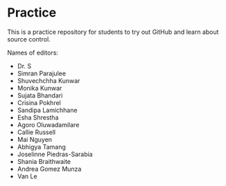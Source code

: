 # Practice

This is a practice repository for students to try out GitHub and learn about source control.

Names of editors:

* Dr. S
* Simran Parajulee
* Shuvechchha Kunwar
* Monika Kunwar
* Sujata Bhandari
* Crisina Pokhrel
* Sandipa Lamichhane
* Esha Shrestha
* Agoro Oluwadamilare
* Callie Russell
* Mai Nguyen
* Abhigya Tamang 
* Joselinne Piedras-Sarabia
* Shania Braithwaite
* Andrea Gomez Munza
* Van Le
